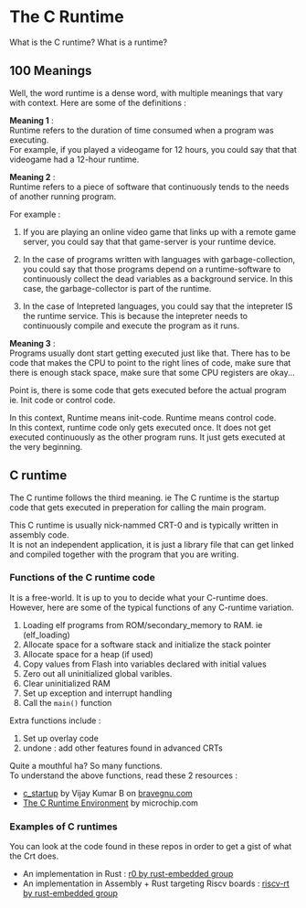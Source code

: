 # The C Runtime

What is the C runtime? What is a runtime?  


## 100 Meanings
Well, the word runtime is a dense word, with multiple meanings that vary with context. Here are some of the definitions :  

**Meaning 1** :  
Runtime refers to the duration of time consumed when a program was executing.  
For example, if you played a videogame for 12 hours, you could say that that videogame had a 12-hour runtime.   

**Meaning 2** :  
Runtime refers to a piece of software that continuously tends to the needs of another running program.  

For example :  
1. If you are playing an online video game that links up with a remote game server, you could say that that game-server is your runtime device.  

2. In the case of programs written with languages with garbage-collection, you could say that those programs depend on a runtime-software to continuously collect the dead variables as a background service. In this case, the garbage-collector is part of the runtime.  

3. In the case of Intepreted languages, you could say that the intepreter IS the runtime service. This is because the intepreter needs to continuously compile and execute the program as it runs.  


**Meaning 3** :  
Programs usually dont start getting executed just like that. There has to be code that makes the CPU to point to the right lines of code, make sure that there is enough stack space, make sure that some CPU registers are okay...  

Point is, there is some code that gets executed before the actual program ie. Init code or control code.  

In this context, Runtime means init-code. Runtime means control code.  
In this context, runtime code only gets executed once. It does not get executed continuously as the other program runs. It just gets executed at the very beginning.  


## C runtime
The C runtime follows the third meaning. ie The C runtime is the startup code that gets executed in preperation for calling the main program.  

This C runtime is usually nick-nammed CRT-0 and is typically written in assembly code.  
It is not an independent application, it is just a library file that can get linked and compiled together with the program that you are writing.  

### Functions of the C runtime code  

It is a free-world. It is up to you to decide what your C-runtime does.  
However, here are some of the typical functions of any C-runtime variation.  

1. Loading elf programs from ROM/secondary_memory to RAM. ie (elf_loading)
2. Allocate space for a software stack and initialize the stack pointer
3. Allocate space for a heap (if used)
4. Copy values from Flash into variables declared with initial values
5. Zero out all uninitialized global varibles.
6. Clear uninitialized RAM
7. Set up exception and interrupt handling
8. Call the `main()` function 

Extra functions include :  
1. Set up overlay code
2. undone : add other features found in advanced CRTs

Quite a mouthful ha? So many functions.  
To understand the above functions, read these 2 resources : 
- [c_startup](http://bravegnu.org/gnu-eprog/c-startup.html) by Vijay Kumar B on [bravegnu.com](http://bravegnu.org)
- [The C Runtime Environment](https://developerhelp.microchip.com/xwiki/bin/view/software-tools/c-programming/c-runtime-enviorment/) by microchip.com


### Examples of C runtimes 
You can look at the code found in these repos in order to get a gist of what the Crt does.  
- An implementation in Rust : [r0 by rust-embedded group](https://github.com/rust-embedded/r0/blob/master/src/lib.rs)
- An implementation in Assembly + Rust targeting Riscv boards : [riscv-rt by rust-embedded group](https://github.com/rust-embedded/riscv-rt/blob/master/src/lib.rs) 

